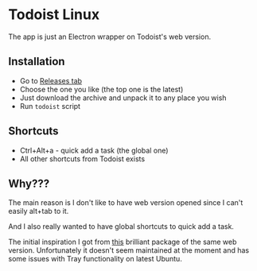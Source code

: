 Todoist Linux
=============

The app is just an Electron wrapper on Todoist's web version.

Installation
------------
* Go to [Releases tab](https://github.com/KryDos/todoist-linux/releases)
* Choose the one you like (the top one is the latest)
* Just download the archive and unpack it to any place you wish
* Run `todoist` script

Shortcuts
---------

* Ctrl+Alt+a - quick add a task (the global one)
* All other shortcuts from Todoist exists

Why???
-------
The main reason is I don't like to have web version opened since I can't easily alt+tab to it.

And I also really wanted to have global shortcuts to quick add a task.

The initial inspiration I got from [this](https://github.com/kamhix/todoist-linux) brilliant package of the same web version.
Unfortunately it doesn't seem maintained at the moment and has some issues with Tray functionality on latest Ubuntu.
